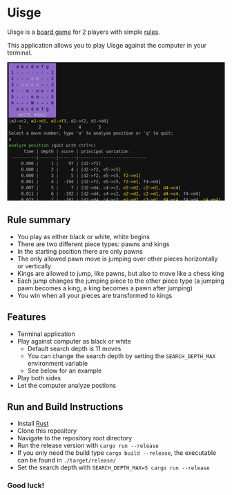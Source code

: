 # Uisge

Uisge is a [board game](https://boardgamegeek.com/boardgame/11421/uisge) for 2
players with simple [rules](https://omerkel.github.io/Uisge/html5/src/uisge_rules-en.html).

This application allows you to play Uisge against the computer in your terminal.

![Screenshot](https://github.com/golmman/uisge/blob/main/uisge.png "Uisge")

## Rule summary

- You play as either black or white, white begins
- There are two different piece types: pawns and kings
- In the starting position there are only pawns
- The only allowed pawn move is jumping over other pieces horizontally or vertically
- Kings are allowed to jump, like pawns, but also to move like a chess king
- Each jump changes the jumping piece to the other piece type (a jumping pawn becomes a king, a king becomes a pawn after jumping)
- You win when all your pieces are transformed to kings

## Features

- Terminal application
- Play against computer as black or white
  - Default search depth is 11 moves
  - You can change the search depth by setting the `SEARCH_DEPTH_MAX` environment variable
  - See below for an example
- Play both sides
- Let the computer analyze postions

## Run and Build Instructions

- Install [Rust](https://www.rust-lang.org/)
- Clone this repository
- Navigate to the repository root directory
- Run the release version with `cargo run --release`
- If you only need the build type `cargo build --release`, the executable can be found in `./target/release/`
- Set the search depth with `SEARCH_DEPTH_MAX=5 cargo run --release`

### Good luck!
